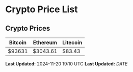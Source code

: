 # Crypto Price List

## Crypto Prices
| Bitcoin | Ethereum | Litecoin |
| ------- | -------- | -------- |
| $93631 | $3043.61 | $83.43 |
**Last Updated:** 2024-11-20 19:10 UTC
**Last Updated:** $DATE$
